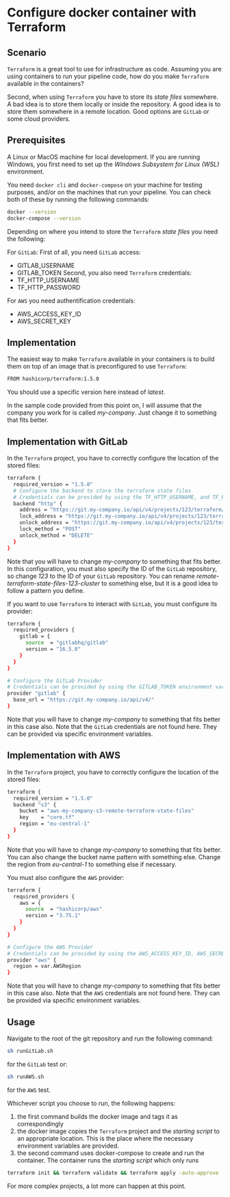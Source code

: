 # Configure docker container with Terraform

## Scenario

`Terraform` is a great tool to use for infrastructure as code. Assuming you are using containers to run your pipeline code, how do you make `Terraform` available in the containers?

Second, when using `Terraform` you have to store its *state files* somewhere. A bad idea is to store them locally or inside the repository. A good idea is to store them somewhere in a remote location. Good options are `GitLab` or some cloud providers.

## Prerequisites

A Linux or MacOS machine for local development. If you are running Windows, you first need to set up the *Windows Subsystem for Linux (WSL)* environment.

You need `docker cli` and `docker-compose` on your machine for testing purposes, and/or on the machines that run your pipeline.
You can check both of these by running the following commands:
```sh
docker --version
docker-compose --version
```

Depending on where you intend to store the `Terraform` *state files* you need the following:

For `GitLab`:
First of all, you need `GitLab` access:
- GITLAB_USERNAME
- GITLAB_TOKEN
Second, you also need `Terraform` credentials:
- TF_HTTP_USERNAME
- TF_HTTP_PASSWORD

For `AWS` you need authentification credentials:
- AWS_ACCESS_KEY_ID
- AWS_SECRET_KEY

## Implementation
The easiest way to make `Terraform` available in your containers is to build them on top of an image that is preconfigured to use `Terraform`:
```sh
FROM hashicorp/terraform:1.5.0
```
You should use a specific version here instead of *latest*.

In the sample code provided from this point on, I will assume that the company you work for is called *my-company*. Just change it to something that fits better.

## Implementation with GitLab

In the `Terraform` project, you have to correctly configure the location of the stored files:
```sh
terraform {
  required_version = "1.5.0"
  # Configure the backend to store the terraform state files
  # Credentials can be provided by using the TF_HTTP_USERNAME, and TF_HTTP_PASSWORD environment variables. (https://developer.hashicorp.com/terraform/language/settings/backends/http)
  backend "http" {
    address = "https://git.my-company.io/api/v4/projects/123/terraform/state/remote-terraform-state-files-123-cluster"
    lock_address = "https://git.my-company.io/api/v4/projects/123/terraform/state/remote-terraform-state-files-123-cluster/lock"
    unlock_address = "https://git.my-company.io/api/v4/projects/123/terraform/state/remote-terraform-state-files-123-cluster/lock"
    lock_method = "POST"
    unlock_method = "DELETE"
  }
}
```
Note that you will have to change *my-company* to something that fits better. In this configuration, you must also specify the ID of the `GitLab` repository, so change *123* to the ID of your `GitLab` repository. You can rename *remote-terraform-state-files-123-cluster* to something else, but it is a good idea to follow a pattern you define.

If you want to use `Terraform` to interact with `GitLab`, you must configure its provider:
```sh
terraform {
  required_providers {
    gitlab = {
      source  = "gitlabhq/gitlab"
      version = "16.5.0"
    }
  }
}

# Configure the GitLab Provider
# Credentials can be provided by using the GITLAB_TOKEN environment variables. (https://registry.terraform.io/providers/gitlabhq/gitlab/latest/docs)
provider "gitlab" {
  base_url = "https://git.my-company.io/api/v4/"
}
```
Note that you will have to change *my-company* to something that fits better in this case also. Note that the `GitLab` credentials are not found here. They can be provided via specific environment variables.

## Implementation with AWS

In the `Terraform` project, you have to correctly configure the location of the stored files:
```sh
terraform {
  required_version = "1.5.0"
  backend "s3" {
    bucket = "aws-my-company-s3-remote-terraform-state-files"
    key    = "core.tf"
    region = "eu-central-1"
  }
}
```
Note that you will have to change *my-company* to something that fits better. You can also change the bucket name pattern with something else. Change the region from *eu-central-1* to something else if necessary.

You must also configure the `AWS` provider:
```sh
terraform {
  required_providers {
    aws = {
      source  = "hashicorp/aws"
      version = "3.75.1"
    }
  }
}

# Configure the AWS Provider
# Credentials can be provided by using the AWS_ACCESS_KEY_ID, AWS_SECRET_ACCESS_KEY, and optionally AWS_SESSION_TOKEN environment variables. (https://registry.terraform.io/providers/hashicorp/aws/latest/docs)
provider "aws" {
  region = var.AWSRegion
}
```
Note that you will have to change *my-company* to something that fits better in this case also. Note that the `AWS` credentials are not found here. They can be provided via specific environment variables.

## Usage

Navigate to the root of the git repository and run the following command:
```sh
sh runGitLab.sh 
```
for the `GitLab` test or:
```sh
sh runAWS.sh 
```
for the `AWS` test.

Whichever script you choose to run, the following happens:
1) the first command builds the docker image and tags it as correspondingly
2) the docker image copies the `Terraform` project and the *starting script* to an appropriate location. This is the place where the necessary environment variables are provided.
3) the second command uses docker-compose to create and run the container. The container runs the *starting script* which only runs
```sh
terraform init && terraform validate && terraform apply -auto-approve
```
For more complex projects, a lot more can happen at this point.
